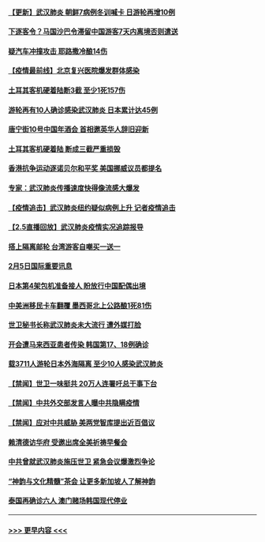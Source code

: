 #### [【更新】武汉肺炎 朝鲜7病例冬训喊卡 日游轮再增10例](../pages/prog202/a102758911.md?t=02061611) 
#### [下逐客令？马国沙巴令滞留中国游客7天内离境否则遣送](../pages/prog202/a102770640.md?t=02061611) 
#### [疑汽车冲撞攻击 耶路撒冷酿14伤](../pages/prog202/a102770586.md?t=02061611) 
#### [【疫情最前线】北京复兴医院爆发群体感染](../pages/prog202/a102770602.md?t=02061611) 
#### [土耳其客机硬着陆断3截 至少1死157伤](../pages/prog202/a102770508.md?t=02061611) 
#### [游轮再有10人确诊感染武汉肺炎 日本累计达45例](../pages/prog202/a102770476.md?t=02061611) 
#### [唐宁街10号中国年酒会 首相邀英华人辞旧迎新](../pages/prog202/a102770458.md?t=02061611) 
#### [土耳其客机硬着陆 断成三截严重损毁](../pages/prog202/a102770239.md?t=02061611) 
#### [香港抗争运动逐诺贝尔和平奖 美国挪威议员都提名](../pages/prog202/a102770390.md?t=02061611) 
#### [专家：武汉肺炎传播速度快得像流感大爆发](../pages/prog202/a102770132.md?t=02061611) 
#### [【疫情追击】武汉肺炎纽约疑似病例上升 记者疫情追击](../pages/prog202/a102770000.md?t=02061611) 
#### [【2.5直播回放】武汉肺炎疫情实况追踪报导](../pages/prog202/a102769913.md?t=02061611) 
#### [搭上隔离邮轮 台湾游客自嘲买一送一](../pages/prog202/a102769845.md?t=02061611) 
#### [2月5日国际重要讯息](../pages/prog202/a102769821.md?t=02061611) 
#### [日本第4架包机准备接人 盼放行中国配偶出境](../pages/prog202/a102769765.md?t=02061611) 
#### [中美洲移民卡车翻覆 墨西哥北上公路酿1死81伤](../pages/prog202/a102769703.md?t=02061611) 
#### [世卫秘书长称武汉肺炎未大流行 遭外媒打脸](../pages/prog202/a102769679.md?t=02061611) 
#### [开会遭马来西亚患者传染 韩国第17、18例确诊](../pages/prog202/a102769600.md?t=02061611) 
#### [载3711人游轮日本外海隔离 至少10人感染武汉肺炎](../pages/prog202/a102769538.md?t=02061611) 
#### [【禁闻】世卫一味挺共 20万人连署吁总干事下台](../pages/prog202/a102769445.md?t=02061611) 
#### [【禁闻】中共外交部发言人曝中共隐瞒疫情](../pages/prog202/a102769400.md?t=02061611) 
#### [【禁闻】应对中共威胁 美两党智库提出近百倡议](../pages/prog202/a102769357.md?t=02061611) 
#### [赖清德访华府  受邀出席全美祈祷早餐会](../pages/prog202/a102769350.md?t=02061611) 
#### [中共曾就武汉肺炎施压世卫 紧急会议爆激烈争论](../pages/prog202/a102769312.md?t=02061611) 
#### [“神韵与文化精髓”茶会 让更多新加坡人了解神韵](../pages/prog202/a102769286.md?t=02061611) 
#### [泰国再确诊六人 澳门赌场韩国现代停业](../pages/prog202/a102769239.md?t=02061611) 

----
#### [ >>> 更早内容 <<< ](../indexes/prog202-earlier.md)

